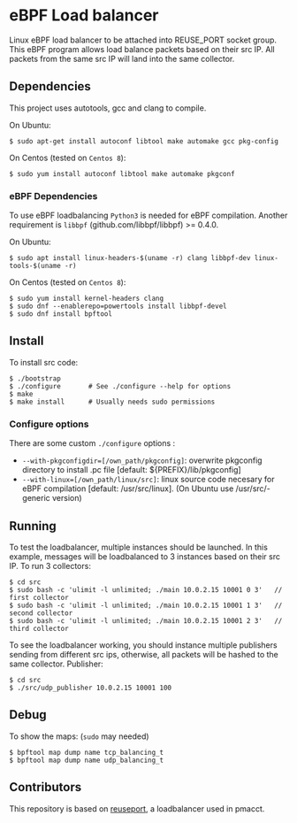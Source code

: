 # eBPF Load balancer
Linux eBPF load balancer to be attached into REUSE_PORT socket group.
This eBPF program allows load balance packets based on their src IP. All packets from the same src IP will land into the same collector.

## Dependencies
This project uses autotools, gcc and clang to compile.

On Ubuntu:
```shell
$ sudo apt-get install autoconf libtool make automake gcc pkg-config
```

On Centos (tested on `Centos 8`):
```shell
$ sudo yum install autoconf libtool make automake pkgconf
```

### eBPF Dependencies

To use eBPF loadbalancing `Python3` is needed for eBPF compilation.
Another requirement is `libbpf` (github.com/libbpf/libbpf) >= 0.4.0.

On Ubuntu:
```shell
$ sudo apt install linux-headers-$(uname -r) clang libbpf-dev linux-tools-$(uname -r)
```

On Centos (tested on `Centos 8`):
```shell
$ sudo yum install kernel-headers clang
$ sudo dnf --enablerepo=powertools install libbpf-devel
$ sudo dnf install bpftool
```

## Install
To install src code:
```shell
$ ./bootstrap
$ ./configure       # See ./configure --help for options
$ make
$ make install      # Usually needs sudo permissions
```

### Configure options
There are some custom `./configure` options :
- `--with-pkgconfigdir=[/own_path/pkgconfig]`: overwrite pkgconfig directory to install .pc file [default: ${PREFIX}/lib/pkgconfig]
- `--with-linux=[/own_path/linux/src]`: linux source code necesary for eBPF compilation [default: /usr/src/linux]. (On Ubuntu use /usr/src/<linux>-generic version)

## Running
To test the loadbalancer, multiple instances should be launched. In this example, messages will be loadbalanced to 3 instances based on their src IP.
To run 3 collectors:
```shell
$ cd src
$ sudo bash -c 'ulimit -l unlimited; ./main 10.0.2.15 10001 0 3'   // first collector
$ sudo bash -c 'ulimit -l unlimited; ./main 10.0.2.15 10001 1 3'   // second collector
$ sudo bash -c 'ulimit -l unlimited; ./main 10.0.2.15 10001 2 3'   // third collector
```

To see the loadbalancer working, you should instance multiple publishers sending from different src ips, otherwise, all packets will be hashed to the same collector.
Publisher:
```shell
$ cd src
$ ./src/udp_publisher 10.0.2.15 10001 100
```

## Debug
To show the maps:
(`sudo` may needed)
```shell
$ bpftool map dump name tcp_balancing_t
$ bpftool map dump name udp_balancing_t
```

## Contributors
This repository is based on [reuseport](https://github.com/eduarrrd/reuseport), a loadbalancer used in pmacct.
